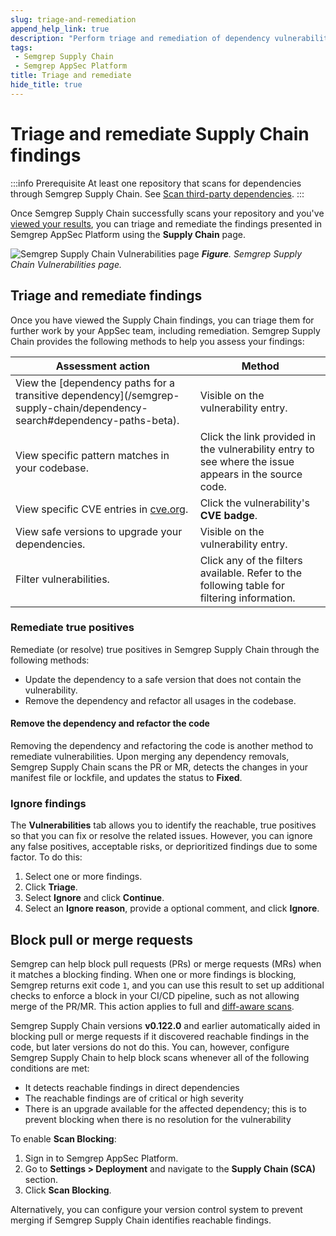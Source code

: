 ```yaml
---
slug: triage-and-remediation
append_help_link: true
description: "Perform triage and remediation of dependency vulnerabilities through Semgrep Supply Chain."
tags:
 - Semgrep Supply Chain
 - Semgrep AppSec Platform
title: Triage and remediate
hide_title: true
---
```


# Triage and remediate Supply Chain findings

:::info Prerequisite
At least one repository that scans for dependencies through Semgrep Supply Chain. See [Scan third-party dependencies](/semgrep-supply-chain/getting-started).
:::

Once Semgrep Supply Chain successfully scans your repository and you've [viewed your results](/semgrep-supply-chain/view-export), you can triage and remediate the findings presented in Semgrep AppSec Platform using the **Supply Chain** page.

![Semgrep Supply Chain Vulnerabilities page](/img/sc-vulns.png)
_**Figure**. Semgrep Supply Chain Vulnerabilities page._

## Triage and remediate findings

Once you have viewed the Supply Chain findings, you can triage them for further work by your AppSec team, including remediation. Semgrep Supply Chain provides the following methods to help you assess your findings:

<table>
 <thead>
 <tr>
 <th>Assessment action</th>
 <th>Method</th>
 </tr>
 </thead>
 <tbody>
<tr>
 <td>View the [dependency paths for a transitive dependency](/semgrep-supply-chain/dependency-search#dependency-paths-beta).</td>
 <td>Visible on the vulnerability entry.</td>
 </tr>
 <tr>
 <td>View specific pattern matches in your codebase.</td>
 <td>Click the link provided in the vulnerability entry to see where the issue appears in the source code.</td>
 </tr>
 <tr>
 <td>View specific CVE entries in <a href="https://www.cve.org/">cve.org</a>.</td>
 <td>Click the vulnerability's <strong>CVE badge</strong>.</td>
 </tr>
 <tr>
 <td>View safe versions to upgrade your dependencies.</td>
 <td>Visible on the vulnerability entry.</td>
 </tr>
 <tr>
 <td>Filter vulnerabilities.</td>
 <td>Click any of the filters available. Refer to the following table for filtering information.</td>
 </tr>
 </tbody>
</table>

### Remediate true positives

Remediate (or resolve) true positives in Semgrep Supply Chain through the following methods:

* Update the dependency to a safe version that does not contain the vulnerability.
* Remove the dependency and refactor all usages in the codebase.

<!-- Feature has been disabled for the time being. See https://github.com/semgrep/semgrep-app/pull/10186

### Updating the dependency

Semgrep Supply Chain provides a snippet you can copy to update the dependency. Click on the **Upgrade** button to view and copy the snippet. When the pull or merge request is merged into the codebase, Semgrep Supply Chain detects that the finding is no longer present and updates the vulnerability's status to **Fixed**.
-->

#### Remove the dependency and refactor the code

Removing the dependency and refactoring the code is another method to remediate vulnerabilities. Upon merging any dependency removals, Semgrep Supply Chain scans the PR or MR, detects the changes in your manifest file or lockfile, and updates the status to **Fixed**.

### Ignore findings

The **Vulnerabilities** tab allows you to identify the reachable, true positives so that you can fix or resolve the related issues. However, you can ignore any false positives, acceptable risks, or deprioritized findings due to some factor. To do this:

1. Select one or more findings.
2. Click **Triage**.
3. Select **Ignore** and click **Continue**.
4. Select an **Ignore reason**, provide a optional comment, and click **Ignore**.

## Block pull or merge requests

Semgrep can help block pull requests (PRs) or merge requests (MRs) when it matches a blocking finding. When one or more findings is blocking, Semgrep returns exit code `1`, and you can use this result to set up additional checks to enforce a block in your CI/CD pipeline, such as not allowing merge of the PR/MR. This action applies to full and [diff-aware scans](/semgrep-code/glossary#diff-aware-scan).

Semgrep Supply Chain versions **v0.122.0** and earlier automatically aided in blocking pull or merge requests if it discovered reachable findings in the code, but later versions do not do this. You can, however, configure Semgrep Supply Chain to help block scans whenever all of the following conditions are met:

* It detects reachable findings in direct dependencies
* The reachable findings are of critical or high severity
* There is an upgrade available for the affected dependency; this is to prevent blocking when there is no resolution for the vulnerability

To enable **Scan Blocking**:

1. Sign in to Semgrep AppSec Platform.
2. Go to **Settings > Deployment** and navigate to the **Supply Chain (SCA)** section.
3. Click **<i class="fa-solid fa-toggle-large-on"></i> Scan Blocking**.

Alternatively, you can configure your version control system to prevent merging if Semgrep Supply Chain identifies reachable findings.

